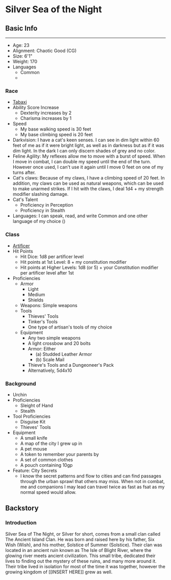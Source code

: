 Silver Sea of the Night
========================

## Basic Info
--------
 - Age: 23
 - Alignment: Chaotic Good (CG)
 - Size: 6'1"
 - Weight: 170
 - Languages
     - Common
     - 
### Race
 - [Tabaxi](http://dnd5e.wikidot.com/lineage:tabaxi)
 -  Ability Score Increase
     -  Dexterity increases by 2
     -  Charisma increases by 1
 -  Speed
     -  My base walking speed is 30 feet
     -  My base climbing speed is 20 feet
 -  Darkvision: I have a cat's keen senses. I can see in dim light within 60 feet of me as if it were bright light, as well as in darkness but as if it was dim light. In the dark I can only discern shades of grey and no color.
 -  Feline Agility: My reflexes allow me to move with a burst of speed. When I move in combat, I can double my speed until the end of the turn. However once used, I can't use it again until I move 0 feet on one of my turns after.
 -  Cat's claws: Because of my claws, I have a climbing speed of 20 feet. In addition, my claws can be used as natural weapons, which can be used to make unarmed strikes. If I hit with the claws, I deal 1d4 + my strength modifier slashing damage.
 -  Cat's Talent
     -  Proficiency in Perception
     -  Proficiency in Stealth
 -  Languages: I can speak, read, and write Common and one other language of my choice ()

### Class
 - [Artificer](http://dnd5e.wikidot.com/artificer)
 - Hit Points
     - Hit Dice: 1d8 per artificer level
     - Hit points at 1st Level: 8 + my constitution modifier
     - Hit points at Higher Levels: 1d8 (or 5) + your Constitution modifier per artificer level after 1st
 - Proficiencies
     - Armor
         - Light
         - Medium
         - Shields
     - Weapons: Simple weapons
     - Tools
         - Thieves' Tools
         - Tinker's Tools
         - One type of artisan's tools of my choice
     - Equipment
         - Any two simple weapons
         - A light crossbow and 20 bolts
         - Armor: Either
             - (a) Studded Leather Armor
             - (b) Scale Mail
         - Thieve's Tools and a Dungeoneer's Pack
         - Alternatively, 5d4x10

### Background
 - Urchin
 - Proficiencies
     - Sleight of Hand
     - Stealth
 - Tool Proficiencies
     -  Disguise Kit
     -  Thieves' Tools
 -  Equipment
     -  A small knife
     -  A map of the city I grew up in
     -  A pet mouse
     -  A token to remember your parents by
     -  A set of common clothes
     -  A pouch containing 10gp
 -  Feature: City Secrets
     -  I know the secret patterns and flow to cities and can find passages through the urban sprawl that others may miss. When not in combat, me and companions I may lead can travel twice as fast as fsat as my normal speed would allow.

## Backstory

### Introduction
Silver Sea of The Night, or Silver for short, comes from a small clan called The Ancient Island Clan. He was born and raised here by his father, Six Wish (Wish), and his mother, Solstice of Summer (Solstice). Their clan was located in an ancient ruin known as The Isle of Blight River, where the glowing river meets ancient civilization. This small tribe, dedicated their lives to finding out the mystery of these ruins, and many more around it. Their tribe lived in isolation for most of the time it was together, however the growing kingdom of [[INSERT HERE]] grew as well. 

